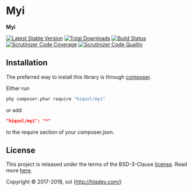 # Myi

**Myi**

[![Latest Stable Version](https://poser.pugx.org/hiqsol/myi/v/stable)](https://packagist.org/packages/hiqsol/myi)
[![Total Downloads](https://poser.pugx.org/hiqsol/myi/downloads)](https://packagist.org/packages/hiqsol/myi)
[![Build Status](https://img.shields.io/travis/hiqsol/myi.svg)](https://travis-ci.org/hiqsol/myi)
[![Scrutinizer Code Coverage](https://img.shields.io/scrutinizer/coverage/g/hiqsol/myi.svg)](https://scrutinizer-ci.com/g/hiqsol/myi/)
[![Scrutinizer Code Quality](https://img.shields.io/scrutinizer/g/hiqsol/myi.svg)](https://scrutinizer-ci.com/g/hiqsol/myi/)

## Installation

The preferred way to install this library is through [composer](http://getcomposer.org/download/).

Either run

```sh
php composer.phar require "hiqsol/myi"
```

or add

```json
"hiqsol/myi": "*"
```

to the require section of your composer.json.

## License

This project is released under the terms of the BSD-3-Clause [license](LICENSE).
Read more [here](http://choosealicense.com/licenses/bsd-3-clause).

Copyright © 2017-2018, sol (http://hiqdev.com/)
